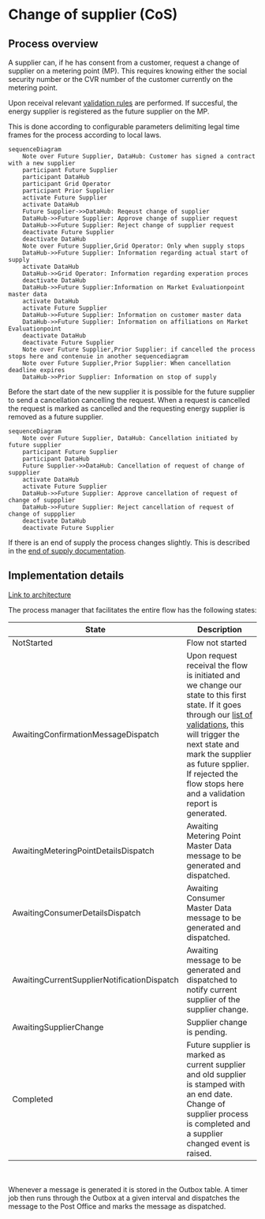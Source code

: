 # Change of supplier (CoS)

## Process overview

A supplier can, if he has consent from a customer, request a change of supplier on a metering point (MP). This requires knowing either the social security number or the CVR number of the customer currently on the metering point.

Upon receival relevant [validation rules](docs\change-of-supplier-validations.md) are performed. If succesful, the energy supplier is registered as the future supplier on the MP.

This is done according to configurable parameters delimiting legal time frames for the process according to local laws.

```mermaid
sequenceDiagram
    Note over Future Supplier, DataHub: Customer has signed a contract with a new supplier
    participant Future Supplier
    participant DataHub
    participant Grid Operator
    participant Prior Supplier
    activate Future Supplier
    activate DataHub
    Future Supplier->>DataHub: Reqeust change of supplier
    DataHub->>Future Supplier: Approve change of supplier request
    DataHub->>Future Supplier: Reject change of supplier request
    deactivate Future Supplier
    deactivate DataHub
    Note over Future Supplier,Grid Operator: Only when supply stops
    DataHub->>Future Supplier: Information regarding actual start of supply
    activate DataHub
    DataHub->>Grid Operator: Information regarding experation proces
    deactivate DataHub
    DataHub->>Future Supplier:Information on Market Evaluationpoint master data
    activate DataHub
    activate Future Supplier
    DataHub->>Future Supplier: Information on customer master data
    DataHub->>Future Supplier: Information on affiliations on Market Evaluationpoint
    deactivate DataHub
    deactivate Future Supplier
    Note over Future Supplier,Prior Supplier: if cancelled the process stops here and contenuie in another sequencediagram
    Note over Future Supplier,Prior Supplier: When cancellation deadline expires
    DataHub->>Prior Supplier: Information on stop of supply
```

Before the start date of the new supplier it is possible for the future supplier to send a cancellation cancelling the request.
When a request is cancelled the request is marked as cancelled and the requesting energy supplier is removed as a future supplier.

```mermaid
sequenceDiagram
    Note over Future Supplier, DataHub: Cancellation initiated by future supplier
    participant Future Supplier
    participant DataHub
    Future Supplier->>DataHub: Cancellation of request of change of suppplier
    activate DataHub
    activate Future Supplier
    DataHub->>Future Supplier: Approve cancellation of request of change of suppplier
    DataHub->>Future Supplier: Reject cancellation of request of change of suppplier
    deactivate DataHub
    deactivate Future Supplier
```

If there is an end of supply the process changes slightly. This is described in the [end of supply documentation](docs\end-of-supply.md).

## Implementation details

[Link to architecture](https://github.com/Energinet-DataHub/geh-market-roles#architecture)

The process manager that facilitates the entire flow has the following states:

| State                                       | Description                                                                                                                                                                                                                                                                                                                    |
| ------------------------------------------- | ------------------------------------------------------------------------------------------------------------------------------------------------------------------------------------------------------------------------------------------------------------------------------------------------------------------------------ |
| NotStarted                                  | Flow not started                                                                                                                                                                                                                                                                                                               |
| AwaitingConfirmationMessageDispatch         | Upon request receival the flow is initiated and we change our state to this first state. If it goes through our [list of validations](docs\change-of-supplier-validations.md), this will trigger the next state and mark the supplier as future spplier. If rejected the flow stops here and a validation report is generated. |
| AwaitingMeteringPointDetailsDispatch        | Awaiting Metering Point Master Data message to be generated and dispatched.                                                                                                                                                                                                                                                    |
| AwaitingConsumerDetailsDispatch             | Awaiting Consumer Master Data message to be generated and dispatched.                                                                                                                                                                                                                                                          |
| AwaitingCurrentSupplierNotificationDispatch | Awaiting message to be generated and dispatched to notify current supplier of the supplier change.                                                                                                                                                                                                                             |
| AwaitingSupplierChange                      | Supplier change is pending.                                                                                                                                                                                                                                                                                                    |
| Completed                                   | Future supplier is marked as current supplier and old supplier is stamped with an end date. Change of supplier process is completed and a supplier changed event is raised.                                                                                                                                                    |

<br/>
<br/>
Whenever a message is generated it is stored in the Outbox table. A timer job then runs through the Outbox at a given interval and dispatches the message to the Post Office and marks the message as dispatched.

